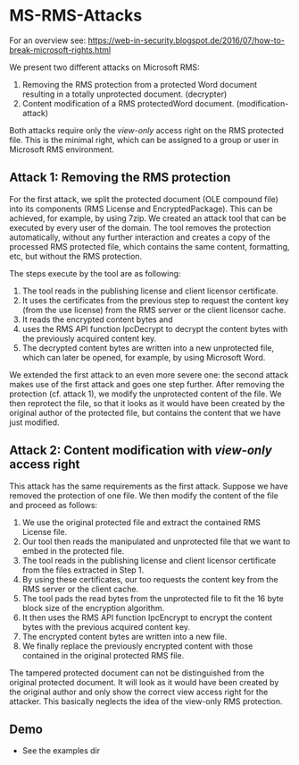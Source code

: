 # MS-RMS-Attacks 

For an overview see:
https://web-in-security.blogspot.de/2016/07/how-to-break-microsoft-rights.html

We present two different attacks on Microsoft RMS:

1. Removing the RMS protection from a protected Word document resulting in a totally unprotected document. (decrypter)
2. Content modification of a RMS protectedWord document. (modification-attack)

Both attacks require only the *view-only* access right on the RMS protected file.
This is the minimal right, which can be assigned to a group or user in Microsoft RMS environment.

## Attack 1: Removing the RMS protection

For the first attack, we split the protected document (OLE compound file) into its components (RMS License and EncryptedPackage). This can be achieved, for example, by using 7zip. 
We created an attack tool that can be executed by every user of the domain.
The tool removes the protection automatically, without any further interaction and creates a copy of the processed RMS protected file, which contains the same content, formatting, etc, but without the RMS protection.

The steps execute by the tool are as following:

1. The tool reads in the publishing license and client licensor certificate.
2. It uses the certificates from the previous step to request the content key (from the use license) from the RMS server or the client licensor cache.
3. It reads the encrypted content bytes and
4. uses the RMS API function IpcDecrypt to decrypt the content bytes with the previously acquired content key.
5. The decrypted content bytes are written into a new unprotected file, which can later be opened, for example, by using Microsoft Word.

We extended the first attack to an even more severe one: the second attack makes use of the first attack and goes one step further. After removing the protection (cf. attack 1), we modify the unprotected content of the file.
We then reprotect the file, so that it looks as it would have been created by the original author of the protected file, but contains the content that we have just modified.

## Attack 2: Content modification with *view-only* access right

This attack has the same requirements as the first attack.
Suppose we have removed the protection of one file. We then modify the content of the file and proceed as follows:

1. We use the original protected file and extract the contained RMS License file.
2. Our tool then reads the manipulated and unprotected file that we want to embed in the protected file.
3. The tool reads in the publishing license and client licensor certificate from the files extracted in Step 1.
4. By using these certificates, our too requests the content key from the RMS server or the client cache.
5. The tool pads the read bytes from the unprotected file to fit the 16 byte block size of the encryption algorithm.
6. It then uses the RMS API function IpcEncrypt to encrypt the content bytes with the previous acquired content key.
7. The encrypted content bytes are written into a new file.
8. We finally replace the previously encrypted content with those contained in the original protected RMS file.

The tampered protected document can not be distinguished from the original protected document. 
It will look as it would have been created by the original author and only show the correct view access right for the
attacker.
This basically neglects the idea of the view-only RMS protection.

## Demo

- See the examples dir
